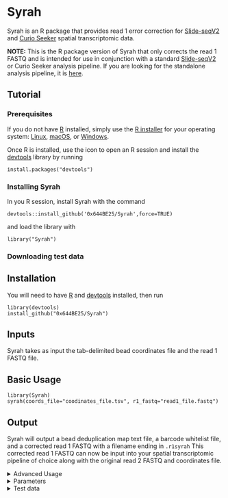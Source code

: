# Syrah
Syrah is an R package that provides read 1 error correction for [Slide-seqV2](https://www.nature.com/articles/s41587-020-0739-1) and [Curio Seeker](https://curiobioscience.com/seeker/) spatial transcriptomic data. 

**NOTE:** This is the R package version of Syrah that only corrects the read 1 FASTQ and is intended for use in conjunction with a standard [Slide-seqV2](https://broadinstitute.github.io/warp/docs/Pipelines/SlideSeq_Pipeline/README) or Curio Seeker analysis pipeline. If you are looking for the standalone analysis pipeline, it is [here](https://cran.r-project.org/).

## Tutorial

### Prerequisites

If you do not have [R](https://r-project.org/) installed, simply use the [R installer](https://rstudio-education.github.io/hopr/starting.html) for your operating system: [Linux](https://cran.r-project.org/bin/linux/), [macOS](https://cran.r-project.org/bin/macosx/), or [Windows](https://cran.r-project.org/bin/windows/).

Once R is installed, use the icon to open an R session and install the [devtools](https://cran.r-project.org/package=devtools) library by running

```install.packages("devtools")```

### Installing Syrah
In you R session, install Syrah with the command

```devtools::install_github('0x644BE25/Syrah',force=TRUE)```

and load the library with

```library("Syrah")```

### Downloading test data


## Installation
You will need to have [R](https://www.r-project.org/) and [devtools](https://www.rdocumentation.org/packages/devtools/versions/2.4.5) installed, then run
```
library(devtools)
install_github("0x644BE25/Syrah")
```


## Inputs
Syrah takes as input the tab-delimited bead coordinates file and the read 1 FASTQ file.

## Basic Usage
```
library(Syrah)
syrah(coords_file="coodinates_file.tsv", r1_fastq="read1_file.fastq")
```

## Output
Syrah will output a bead deduplication map text file, a barcode whitelist file, and a corrected read 1 FASTQ with a filename ending in `.r1syrah`
This corrected read 1 FASTQ can now be input into your spatial transcriptomic pipeline of choice along with the original read 2 FASTQ and coordinates file.


<details>
  
<summary>Advanced Usage</summary>

## Advanced Usage
Syrah has three steps, and the `Syrah()` function is simply a wrapper for them. The steps can be run independently, if desired. This may be useful if you wish to use the same barcode whitelist for several read 1 FASTQs from the same puck or tile, such as if you have multiple lanes of the same library on a flowcell.

#### Step 1: Barcode deduplication
This step uses the barcode file to find beads with impossibly close x,y distance and barcodes one nucleotide apart. These groups of beads are virtual duplications, so Syrah reroutes all barcodes in the group to a single one.
```
make_bead_dedup_map(coords_file="coodinates_file.tsv")
```
This will output a text file of the deduplication mapping with the same name as the coordinates file but with `_dedup_map.txt` appended.

#### Step 2: Barcode whitelist generation
This step uses the barcode file and deduplication map (from the previous step) to generate a whitelist of all acceptable barcode matches. This whitelist automatically redirects duplicated beads when matching.
```
make_barcode_whitelist(dedup_map="coordinates_file.tsv_dedup_map.txt", coods_file="coordinates_file.tsv")
```
This will output a text file of the barcode matching whitelist with the same name as the coordinates file but with `_whitelist.txt` appended.

#### Step 3: Barcode correction
This step uses the barcode whitelist (from the previous step) and the read 1 FASTQ to generate a corrected read 1 FASTQ.
```
correct_barcodes(whitelist="coordinates_file.tsv_whitelist.txt", r1_fastq="read1_file.fastq")
```
This will output a corrected read 1 FASTQ with the same name as the original read 1 FASTQ but with `.r1syrah` appended. This FASTQ has the same reads in the same order as the original read 1 FASTQ, such that it is still a proper pair with the original read 2 FASTQ. It can now be used as input to your analysis pipeline of choice, such as the [WARP Slide-seq pipeline](https://broadinstitute.github.io/warp/docs/Pipelines/SlideSeq_Pipeline/README) which is also available for use in the cloud via [Terra](https://app.terra.bio/) at the [Slide-seq public workspace](https://app.terra.bio/#workspaces/warp-pipelines/Slide-seq). 

</details>

<details>
  
  <summary> Parameters </summary>
  
## Parameters

| Parameter name      | Description                                                                                                                                                                                                                                                                    | Example                                    |
|------------------|----------------------------|--------------------------|
| `coords_file`         | Path to a tab-delimited file containing the barcodes and coordinates for the puck | `"/path/to/myWorkingDir/coordinates.txt"` |
| `r1_fastq`          | Path to the read 1 FASTQ file, or a comma-delimited list of read 1 FASTQ files | `"path/to/myWorkingDir/read_1.fastq"` |
| `write_dir`        | (optional) Directory to write to. Defaults to current working directory. | `"/path/to/myWorkingDir/"`  |
| `n_cores`        | (optional) Number of CPU cores to use. Defaults to 1.  | `1`         |
| `max_slide_dist`          | (optional) Maxium allowable slide distance between beads to consider them duplicated. You are very unlikely to need to change this. Defaults to 10. | `10`  |
| `max_linker_dels`          | (optional) Maximum allowable number of deletions for an acceptable linker match. You are unlikely to need to change this. Defaults to 5. | `5`  |
| `batch_size`          | (optional) Number of reads to process at once.  You are very unlikely to need to change this. Defaults to 10^5. | `10^5`  | 

</details>

<details>
<summary> Test data</summary>
  
## Test data

The [Curio Seeker test data](https://github.com/0x644BE25/Syrah/raw/refs/heads/main/test_data/example_input_mouse_spleen_1M.tar.gz) and [Slide-seqV2 test data](https://github.com/0x644BE25/Syrah/raw/refs/heads/main/test_data/planarian_test_data.tar.gz) archive files contain FASTQ files downsampled to 1 million reads and the corresponding barcode/coordinates file. Simply unzip and un-tar the files. [Test data README](https://github.com/0x644BE25/Syrah/blob/main/test_data/README.txt)

The Curio Seeker test data is a mirror of the official [Curio Seeker test data](https://curioseekerbioinformatics.s3.us-west-1.amazonaws.com/TestDatasets/example_input_mouse_spleen_1M.tar.gz) provided for convenience and continuity.

</details>
